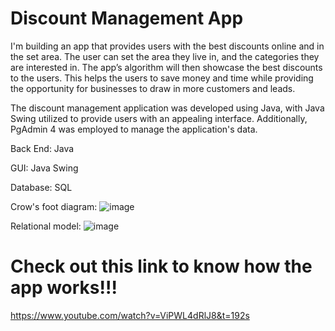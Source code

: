 # Discount Management App
I'm building an app that provides users with the best discounts online and in the set area. The user can set the area they live in, and the categories they are interested in. The app’s algorithm will then showcase the best discounts to the users. This helps the users to save money and time while providing the opportunity for businesses to draw in more customers and leads.

The discount management application was developed using Java, with Java Swing utilized to provide users with an appealing interface. Additionally, PgAdmin 4 was employed to manage the application's data.

Back End: Java

GUI: Java Swing

Database: SQL 



Crow's foot diagram:
![image](https://user-images.githubusercontent.com/113895096/227045082-6c4dcb76-062a-4f7a-abe5-5838534862f0.png)


Relational model:
![image](https://user-images.githubusercontent.com/113895096/227045108-7d05d665-17a4-48a4-b4da-325caf803aca.png)


# Check out this link to know how the app works!!!

https://www.youtube.com/watch?v=ViPWL4dRlJ8&t=192s
